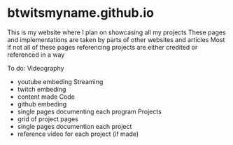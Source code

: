 # btwitsmyname.github.io
This is my website where I plan on showcasing all my projects
These pages and implementations are taken by parts of other websites and articles
Most if not all of these pages referencing projects are either credited or referenced in a way

To do:
 Videography
 - youtube embeding
Streaming
 - twitch embeding
 - content made
Code
 - github embeding
 - single pages documenting each program
Projects
 - grid of project pages
 - single pages documention each project
 - reference video for each project (if made)
